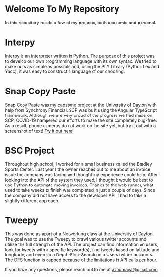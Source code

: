 # Welcome To My Repository 
In this repository reside a few of my projects, both academic and personal.

# Interpy 
Interpy is an interpreter written in Python. The purpose of this project was to develop our own programming language with its own syntax. We tried to make ours as simple as possible and, using the PLY Library (Python Lex and Yacc), it was easy to construct a language of our choosing. 

# Snap Copy Paste
Snap Copy Paste was my capstone project at the University of Dayton with help from Synchrony Financial. SCP was built using the Angular TypeScript framework. Although we are very proud of the progress we had made on SCP, COVID-19 hampered our efforts to make the site completely bug-free. As a result, phone cameras do not work on the site yet, but try it out with a screenshot of text!
<a href='https://snapcopypaste.com' target="_blank"> Try it out here! </a>

# BSC Project
Throughout high school, I worked for a small business called the Bradley Sports Center. Last year I the owner reached out to me about an invoice issue the company was facing and thought my experience could help. After looking into the API of the system they used, I thought it would be best to use Python to automate moving invoices. Thanks to the web runner, what used to take weeks to finish was completed in just a couple of days. Since the company did not have access to the developer API, I had to take a slightly different approach. 

# Tweepy

This was done as apart of a Networking class at the University of Dayton. The goal was to use the Tweepy to crawl various twitter accounts and utilize the full strength of the API. The project can find information on users, look for tweets with a specific keyword(s), find tweets based on latitude and longitude, and even do a Depth-First-Search on a Users twitter accounts. The DFS function is capped because of the limitations in API calls per hour. 

If you have any questions, please reach out to me at azoumaya@gmail.com
 
